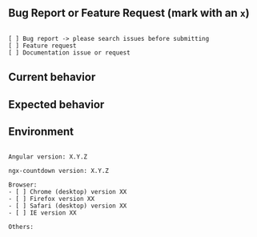 <!--
============
请尽可能通过 https://stackblitz.com/edit/ngx-countdown-setup 重现问题
============
-->

## Bug Report or Feature Request (mark with an `x`)
<pre><code>
[ ] Bug report -> please search issues before submitting
[ ] Feature request
[ ] Documentation issue or request
</code></pre>

## Current behavior
<!-- Describe how the issue manifests. -->

## Expected behavior
<!-- Describe what the desired behavior would be. -->

## Environment

<pre><code>
Angular version: X.Y.Z
<!-- Check whether this is still an issue in the most recent Angular version -->
ngx-countdown version: X.Y.Z
<!-- Check whether this is still an issue in the most recent ng-zorro-antd version -->
Browser:
- [ ] Chrome (desktop) version XX
- [ ] Firefox version XX
- [ ] Safari (desktop) version XX
- [ ] IE version XX

Others:
<!-- Anything else relevant?  Operating system version, IDE, package manager, HTTP server, ... -->
</code></pre>
